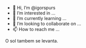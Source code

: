 - 👋 Hi, I’m @igorspurs
- 👀 I’m interested in ...
- 🌱 I’m currently learning ...
- 💞️ I’m looking to collaborate on ...
- 📫 How to reach me ...


O sol tambem se levanta.
<!---
igorspurs/igorspurs is a ✨ special ✨ repository because its `README.md` (this file) appears on your GitHub profile.
You can click the Preview link to take a look at your changes.
--->
